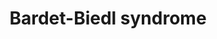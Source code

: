 ---
annotations:
- id: PW:0000013
  parent: disease pathway
  type: Pathway Ontology
  value: disease pathway
- id: DOID:0060340
  parent: genetic disease
  type: Disease Ontology
  value: ciliopathy
- id: DOID:1935
  parent: genetic disease
  type: Disease Ontology
  value: Bardet-Biedl syndrome
authors:
- SMBachmann
- Fehrhart
- Egonw
description: Bardet-Biedl Syndrome is a rare autosomal recessive genetic disorder.
  Most individuals carry mutations encoding for the intraflagellar transport complex,
  especially the BBSome complex and assembly or functional proteins within the primary
  cilium. These mutations lead to multisystemic ciliopathies, commonly characterized
  by rod-cone dystrophy, obesity, postaxial polydactyly, cognitive impairment, hypogonadotropic
  hypogonadism, genitourinary malformations, renal malformation and/or renal parenchymal
  disease. The syndrome has a prevalence of 1:125 000 to 1:160 000 in the Western
  hemisphere and a higher prevalence in isolated communities like Newfoundland 1:17
  500 or Arabic regions 1:13 500 to 1:65 000 cases.
last-edited: 2022-12-10
organisms:
- Homo sapiens
redirect_from:
- /index.php/Pathway:WP5234
- /instance/WP5234
- /instance/WP5234_r123515
revision: r123515
schema-jsonld:
- '@context': https://schema.org/
  '@id': https://wikipathways.github.io/pathways/WP5234.html
  '@type': Dataset
  creator:
    '@type': Organization
    name: WikiPathways
  description: Bardet-Biedl Syndrome is a rare autosomal recessive genetic disorder.
    Most individuals carry mutations encoding for the intraflagellar transport complex,
    especially the BBSome complex and assembly or functional proteins within the primary
    cilium. These mutations lead to multisystemic ciliopathies, commonly characterized
    by rod-cone dystrophy, obesity, postaxial polydactyly, cognitive impairment, hypogonadotropic
    hypogonadism, genitourinary malformations, renal malformation and/or renal parenchymal
    disease. The syndrome has a prevalence of 1:125 000 to 1:160 000 in the Western
    hemisphere and a higher prevalence in isolated communities like Newfoundland 1:17
    500 or Arabic regions 1:13 500 to 1:65 000 cases.
  keywords:
  - ARL13B
  - ARL3
  - ARL6
  - ARNTL
  - BBIP1
  - BBS1
  - BBS10
  - BBS12
  - BBS2
  - BBS4
  - BBS5
  - BBS7
  - BBS9
  - C21orf2
  - C2orf71
  - C8orf37
  - CEP104
  - CEP164
  - CEP290
  - CEP41
  - CLUAP1
  - CNGA1
  - CNGB1
  - CRX
  - DCDC2
  - DYNC2H1
  - DYNC2LI1
  - EFHC1
  - EFHC2
  - EVC
  - EVC2
  - FLCN
  - FUZ
  - GLI2
  - GLI3
  - GPR161
  - ICK
  - IFT122
  - IFT140
  - IFT172
  - IFT27
  - IFT43
  - IFT52
  - IFT57
  - IFT74
  - IFT80
  - IFT81
  - INPP5E
  - INVS
  - IQCB1
  - KIF7
  - LCA5
  - LZTFL1
  - MAK
  - MKKS
  - MKS1
  - NEK1
  - NEK8
  - NPHP3
  - OCRL
  - PDE6D
  - PKD1
  - PKD1L1
  - PKD2
  - PKHD1
  - PTCH1
  - RAB23
  - RP2
  - SCAPER
  - SCLT1
  - SDCCAG8
  - SMO
  - SUFU
  - TCTEX1D2
  - TMEM107
  - TMEM216
  - TMEM67
  - TRAF3IP1
  - TRIM32
  - TTC21B
  - TTC8
  - USP9X
  - WDPCP
  - WDR19
  - WDR34
  - WDR35
  - WDR60
  - ZIC2
  license: CC0
  name: Bardet-Biedl syndrome
seo: CreativeWork
title: Bardet-Biedl syndrome
wpid: WP5234
---